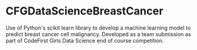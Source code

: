 # CFGDataScienceBreastCancer
Use of Python's scikit learn library to develop a machine learning model to predict breast cancer cell malignancy. Developed as a team submission as part of CodeFirst Girls Data Science end of course competition.
